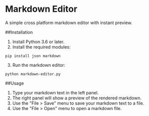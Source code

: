 # Markdown Editor
A simple cross platform markdown editor with instant preview.

##Installation
1. Install Python 3.6 or later.
2. Install the required modules:

```
pip install json markdown
```

3. Run the markdown editor:

```
python markdown-editor.py
```

##Usage

1. Type your markdown text in the left panel.
2. The right panel will show a preview of the rendered markdown.
3. Use the "File > Save" menu to save your markdown text to a file.
4. Use the "File > Open" menu to open a markdown file.

